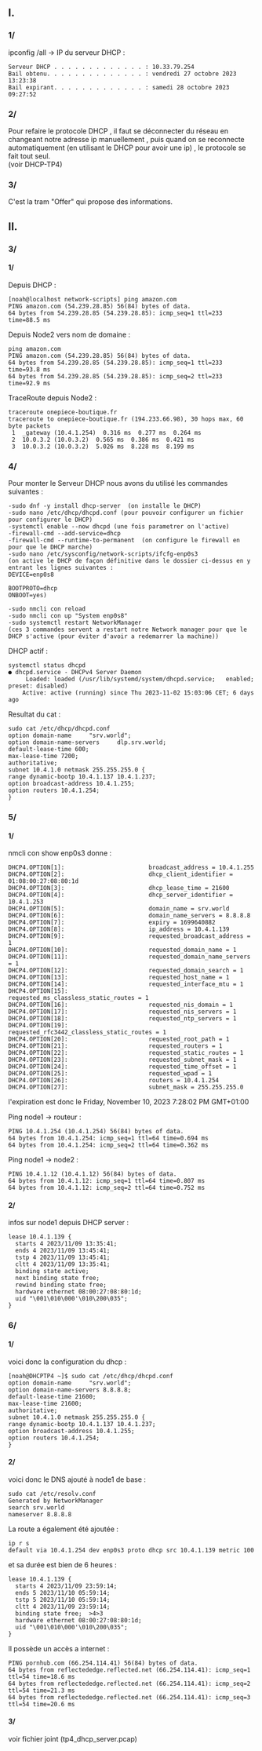 ## I.
### 1/
ipconfig /all -> IP du serveur DHCP :  
```
Serveur DHCP . . . . . . . . . . . . . : 10.33.79.254  
Bail obtenu. . . . . . . . . . . . . . : vendredi 27 octobre 2023 13:23:38  
Bail expirant. . . . . . . . . . . . . : samedi 28 octobre 2023 09:27:52  
```

### 2/
Pour refaire le protocole DHCP , il faut se déconnecter du réseau en changeant notre adresse ip manuellement , puis quand on se reconnecte automatiquement (en utilisant le DHCP pour avoir une ip) , le protocole se fait tout seul.  
(voir DHCP-TP4)

### 3/
C'est la tram "Offer" qui propose des informations.

## II.
### 3/
#### 1/

Depuis DHCP : 
``` 
[noah@localhost network-scripts] ping amazon.com  
PING amazon.com (54.239.28.85) 56(84) bytes of data.  
64 bytes from 54.239.28.85 (54.239.28.85): icmp_seq=1 ttl=233 time=88.5 ms  
```

Depuis Node2 vers nom de domaine : 
``` 
ping amazon.com  
PING amazon.com (54.239.28.85) 56(84) bytes of data.  
64 bytes from 54.239.28.85 (54.239.28.85): icmp_seq=1 ttl=233 time=93.8 ms  
64 bytes from 54.239.28.85 (54.239.28.85): icmp_seq=2 ttl=233 time=92.9 ms 
``` 

TraceRoute depuis Node2 :  
```
traceroute onepiece-boutique.fr  
traceroute to onepiece-boutique.fr (194.233.66.98), 30 hops max, 60 byte packets  
 1  _gateway (10.4.1.254)  0.316 ms  0.277 ms  0.264 ms  
 2  10.0.3.2 (10.0.3.2)  0.565 ms  0.386 ms  0.421 ms  
 3  10.0.3.2 (10.0.3.2)  5.026 ms  8.228 ms  8.199 ms 
 ``` 

### 4/

Pour monter le Serveur DHCP nous avons du utilisé les commandes suivantes : 
``` 
-sudo dnf -y install dhcp-server  (on installe le DHCP)  
-sudo nano /etc/dhcp/dhcpd.conf (pour pouvoir configurer un fichier pour configurer le DHCP)  
-systemctl enable --now dhcpd (une fois parametrer on l'active)  
-firewall-cmd --add-service=dhcp  
-firewall-cmd --runtime-to-permanent  (on configure le firewall en pour que le DHCP marche)  
-sudo nano /etc/sysconfig/network-scripts/ifcfg-enp0s3  
(on active le DHCP de façon définitive dans le dossier ci-dessus en y entrant les lignes suivantes :  
DEVICE=enp0s8  

BOOTPROTO=dhcp  
ONBOOT=yes)  

-sudo nmcli con reload  
-sudo nmcli con up "System enp0s8"  
-sudo systemctl restart NetworkManager  
(ces 3 commandes servent a restart notre Network manager pour que le DHCP s'active (pour éviter d'avoir a redemarrer la machine))  
```

DHCP actif :
```
systemctl status dhcpd  
● dhcpd.service - DHCPv4 Server Daemon  
     Loaded: loaded (/usr/lib/systemd/system/dhcpd.service;   enabled; preset: disabled)  
    Active: active (running) since Thu 2023-11-02 15:03:06 CET; 6 days ago  
```    

Resultat du cat : 
```
sudo cat /etc/dhcp/dhcpd.conf  
option domain-name     "srv.world";  
option domain-name-servers     dlp.srv.world;  
default-lease-time 600;  
max-lease-time 7200;  
authoritative;  
subnet 10.4.1.0 netmask 255.255.255.0 {  
range dynamic-bootp 10.4.1.137 10.4.1.237;  
option broadcast-address 10.4.1.255;  
option routers 10.4.1.254;  
}
```

### 5/
#### 1/
nmcli con show enp0s3 donne :
```  
DHCP4.OPTION[1]:                        broadcast_address = 10.4.1.255  
DHCP4.OPTION[2]:                        dhcp_client_identifier = 01:08:00:27:08:80:1d  
DHCP4.OPTION[3]:                        dhcp_lease_time = 21600  
DHCP4.OPTION[4]:                        dhcp_server_identifier = 10.4.1.253  
DHCP4.OPTION[5]:                        domain_name = srv.world  
DHCP4.OPTION[6]:                        domain_name_servers = 8.8.8.8  
DHCP4.OPTION[7]:                        expiry = 1699640882  
DHCP4.OPTION[8]:                        ip_address = 10.4.1.139  
DHCP4.OPTION[9]:                        requested_broadcast_address = 1  
DHCP4.OPTION[10]:                       requested_domain_name = 1  
DHCP4.OPTION[11]:                       requested_domain_name_servers = 1  
DHCP4.OPTION[12]:                       requested_domain_search = 1  
DHCP4.OPTION[13]:                       requested_host_name = 1  
DHCP4.OPTION[14]:                       requested_interface_mtu = 1  
DHCP4.OPTION[15]:                       requested_ms_classless_static_routes = 1  
DHCP4.OPTION[16]:                       requested_nis_domain = 1  
DHCP4.OPTION[17]:                       requested_nis_servers = 1  
DHCP4.OPTION[18]:                       requested_ntp_servers = 1  
DHCP4.OPTION[19]:                       requested_rfc3442_classless_static_routes = 1  
DHCP4.OPTION[20]:                       requested_root_path = 1  
DHCP4.OPTION[21]:                       requested_routers = 1  
DHCP4.OPTION[22]:                       requested_static_routes = 1  
DHCP4.OPTION[23]:                       requested_subnet_mask = 1  
DHCP4.OPTION[24]:                       requested_time_offset = 1  
DHCP4.OPTION[25]:                       requested_wpad = 1  
DHCP4.OPTION[26]:                       routers = 10.4.1.254  
DHCP4.OPTION[27]:                       subnet_mask = 255.255.255.0  
```

l'expiration est donc le  Friday, November 10, 2023 7:28:02 PM GMT+01:00

Ping node1 -> routeur : 
``` 
PING 10.4.1.254 (10.4.1.254) 56(84) bytes of data.  
64 bytes from 10.4.1.254: icmp_seq=1 ttl=64 time=0.694 ms  
64 bytes from 10.4.1.254: icmp_seq=2 ttl=64 time=0.362 ms  
```

Ping node1 -> node2 :  
```
PING 10.4.1.12 (10.4.1.12) 56(84) bytes of data.  
64 bytes from 10.4.1.12: icmp_seq=1 ttl=64 time=0.807 ms  
64 bytes from 10.4.1.12: icmp_seq=2 ttl=64 time=0.752 ms  
```

#### 2/

infos sur node1 depuis DHCP server :  
```
lease 10.4.1.139 {  
  starts 4 2023/11/09 13:35:41;  
  ends 4 2023/11/09 13:45:41;  
  tstp 4 2023/11/09 13:45:41;  
  cltt 4 2023/11/09 13:35:41;  
  binding state active;  
  next binding state free;  
  rewind binding state free;  
  hardware ethernet 08:00:27:08:80:1d;  
  uid "\001\010\000'\010\200\035";  
}  
```

### 6/
#### 1/

voici donc la configuration du dhcp :  

```
[noah@DHCPTP4 ~]$ sudo cat /etc/dhcp/dhcpd.conf  
option domain-name     "srv.world";  
option domain-name-servers 8.8.8.8;  
default-lease-time 21600;  
max-lease-time 21600;  
authoritative;  
subnet 10.4.1.0 netmask 255.255.255.0 {  
range dynamic-bootp 10.4.1.137 10.4.1.237;  
option broadcast-address 10.4.1.255;  
option routers 10.4.1.254;  
}  
```
#### 2/

voici donc le DNS ajouté à node1 de base :
```  
sudo cat /etc/resolv.conf  
Generated by NetworkManager  
search srv.world  
nameserver 8.8.8.8  
```
La route a également été ajoutée :   
```
ip r s  
default via 10.4.1.254 dev enp0s3 proto dhcp src 10.4.1.139 metric 100  
```

et sa durée est bien de 6 heures : 
```
lease 10.4.1.139 {  
  starts 4 2023/11/09 23:59:14;  
  ends 5 2023/11/10 05:59:14;  
  tstp 5 2023/11/10 05:59:14;  
  cltt 4 2023/11/09 23:59:14;  
  binding state free;  >4>3
  hardware ethernet 08:00:27:08:80:1d;  
  uid "\001\010\000'\010\200\035";  
}  
```
Il possède un accès a internet :  
```
PING pornhub.com (66.254.114.41) 56(84) bytes of data.  
64 bytes from reflectededge.reflected.net (66.254.114.41): icmp_seq=1 ttl=54 time=18.6 ms  
64 bytes from reflectededge.reflected.net (66.254.114.41): icmp_seq=2 ttl=54 time=21.3 ms  
64 bytes from reflectededge.reflected.net (66.254.114.41): icmp_seq=3 ttl=54 time=20.6 ms  
```
#### 3/

voir fichier joint (tp4_dhcp_server.pcap)